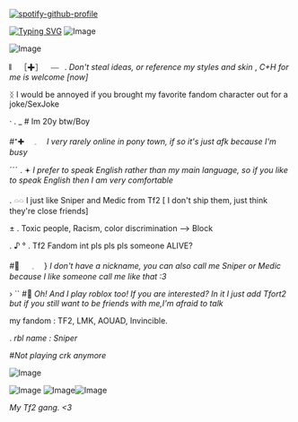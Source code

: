 
[![spotify-github-profile](https://spotify-github-profile.kittinanx.com/api/view?uid=31b2axjveg7jyxuxmzjrnxaxi3my&cover_image=true&theme=novatorem&show_offline=false&background_color=2a1a40&interchange=true&bar_color=c8cfb4&bar_color_cover=false)](https://github.com/kittinan/spotify-github-profile)

[![Typing SVG](https://readme-typing-svg.demolab.com?font=Montserrat&weight=200&pause=3000&color=E1E1E1&background=74468700&vCenter=true&repeat=false&random=true&width=435&lines=Be+polite+throw+piss+to+people.+)](https://git.io/typing-svg)
![Image](https://github.com/user-attachments/assets/ed17ca4f-9174-4bf3-922d-68c576ff02fe)

![Image](https://github.com/user-attachments/assets/55a89bb6-068a-416e-909b-0b1d6abe8bc0)

𝄃𝄀⠀ ［✚］⠀ ⎯⎯⠀. *Don't steal ideas, or reference my styles and skin* , 
*C+H for me is welcome [now]*

ᛝ I would be annoyed if you brought my favorite fandom character out for a joke/SexJoke 

· . _ #  Im 20y btw/Boy

#⁺✚　 𓈒　 *I very rarely online in pony town, if so it's just afk because I'm busy*

ˊˊˊ .  𖥔 *I prefer to speak English rather than my main language, so if you like to speak English then I am very comfortable*

. 𓏏𓏏 I just like Sniper and Medic from Tf2 [ I don't ship them,  just think they're close friends]

± .   Toxic people, Racism, color discrimination —> Block

. ♪ ° .  Tf2 Fandom int pls pls pls someone ALIVE? 

#🥃 　 𓈒　 }   *I don't have a nickname, you can also call me Sniper or Medic because I like someone call me like that :3*

› `` #🍂 *Oh! And I play roblox too! If you are interested? In it I just add Tfort2 but if you still want to be friends with me,I'm afraid to talk*

my fandom : TF2, LMK, AOUAD, Invincible. 

. *rbl name : Sniper*

#*Not playing crk anymore*

![Image](https://github.com/user-attachments/assets/e8129bc3-abc0-4342-aeb5-f6bf96f4709d)

![Image](https://github.com/user-attachments/assets/c7c2dd51-32cb-4447-806a-ff740bae3894) 
![Image](https://github.com/user-attachments/assets/97912cd8-afc4-4527-80f7-99adf049f451)![Image](https://github.com/user-attachments/assets/3a33bca9-9d25-4d68-8b3a-437f212b9204)

*My Tf2 gang. <3*
